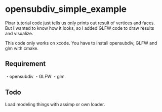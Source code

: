 # opensubdiv_simple_example
Pixar tutorial code just tells us only prints out result of vertices and faces.
But I wanted to know how it looks, so I added GLFW code to draw results and visualize.

This code only works on xcode. You have to install opensubdiv, GLFW and glm with cmake.

## Requirement
 ・opensubdiv
 ・GLFW
 ・glm

## Todo
Load modeling things with assimp or own loader.
